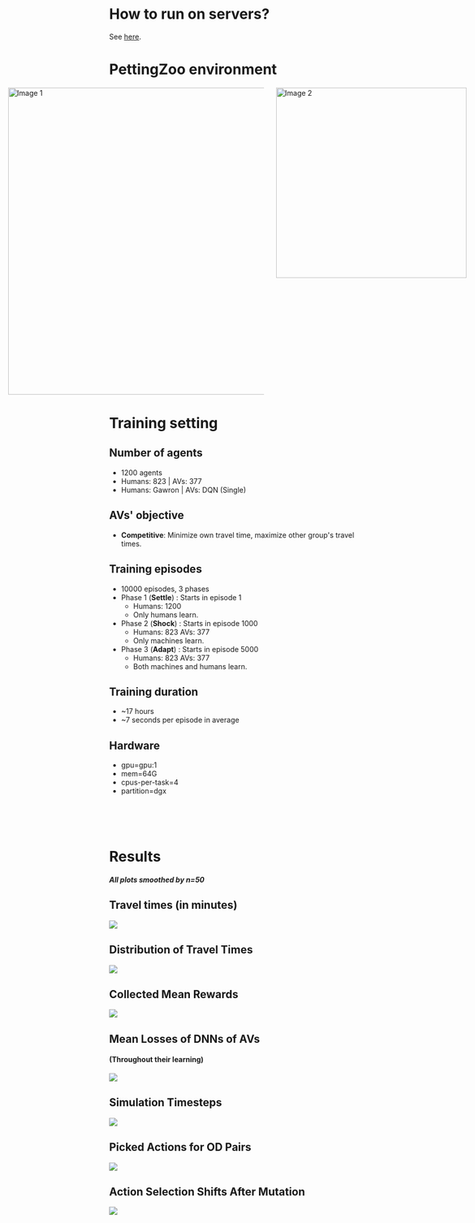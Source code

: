# How to run on servers?

See [here](server_scripts/how_to.md).

# PettingZoo environment

<div style="display:flex; justify-content:center;">
  <img src="images/multiple_humans_timesteps.png" alt="Image 1" style="margin-right: 12px;" width="605" />
  <img src="images/multiple_machines_timesteps.png" alt="Image 2" style="margin-left: 12px;" width="375" />
</div>



# Training setting

## Number of agents
- 1200 agents
- Humans: 823 | AVs: 377 
- Humans: Gawron | AVs: DQN (Single)
## AVs' objective
- **Competitive**: Minimize own travel time, maximize other group's travel times.
## Training episodes
- 10000 episodes, 3 phases
- Phase 1 (**Settle**) : Starts in episode 1
    - Humans: 1200
    - Only humans learn.
- Phase 2 (**Shock**) : Starts in episode 1000
    - Humans: 823  AVs: 377 
    - Only machines learn.
- Phase 3 (**Adapt**) : Starts in episode 5000
    - Humans: 823  AVs: 377
    - Both machines and humans learn.
## Training duration
- ~17 hours
- ~7 seconds per episode in average
## Hardware
 - gpu=gpu:1
 - mem=64G
 - cpus-per-task=4
 - partition=dgx

<br><br><br>

# Results
#### *All plots smoothed by n=50*

## Travel times (in minutes)
![](readme_plots/travel_times.png)


## Distribution of Travel Times
![](readme_plots/tt_dist.png)


## Collected Mean Rewards
![](readme_plots/rewards.png)


## Mean Losses of DNNs of AVs 
#### (Throughout their learning)
![](readme_plots/losses.png)


## Simulation Timesteps
![](readme_plots/simulation_length.png)


## Picked Actions for OD Pairs
![](readme_plots/actions.png)


## Action Selection Shifts After Mutation
![](readme_plots/actions_shifts.png)

